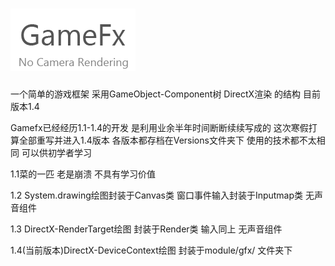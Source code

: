 # ![](https://github.com/Tclauncher/GameFx/blob/main/.icworks.GameFx/Asset/logo.png)
一个简单的游戏框架  采用GameObject-Component树 DirectX渲染 的结构  目前版本1.4

Gamefx已经经历1.1-1.4的开发 是利用业余半年时间断断续续写成的 这次寒假打算全部重写并进入1.4版本
各版本都存档在Versions文件夹下  使用的技术都不太相同  可以供初学者学习

1.1菜的一匹 老是崩溃 不具有学习价值

1.2 System.drawing绘图封装于Canvas类 窗口事件输入封装于Inputmap类 无声音组件

1.3 DirectX-RenderTarget绘图 封装于Render类 输入同上 无声音组件

1.4(当前版本)DirectX-DeviceContext绘图 封装于module/gfx/ 文件夹下

